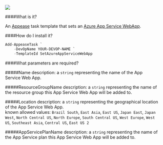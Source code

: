 ![](https://ci.appveyor.com/api/projects/status/kqyfqb3ug8cdm96f?svg=true)

####What is it?

An [Appease](http://appease.io) task template that sets an [Azure App Service WebApp](http://azure.microsoft.com/en-us/documentation/articles/app-service-web-overview/).

####How do I install it?

```PowerShell
Add-AppeaseTask `
    -DevOpName YOUR-DEVOP-NAME `
    -TemplateId SetAzureAppServiceWebApp
```

####What parameters are required?

#####Name
description: a `string` representing the name of the App Service Web App.

#####ResourceGroupName
description: a `string` representing the name of the resource group this App Service Web App will be added to.

#####Location
description: a `string` representing the geographical location of the App Service Web App.  
known allowed values: `Brazil South`, `East Asia`, `East US`, `Japan East`, `Japan West`, `North Central US`, `North Europe`, `South Central US`, `West Europe`, `West US`, `Southeast Asia`, `Central US`, `East US 2`

#####AppServicePlanName
description: a `string` representing the name of the App Service plan this App Service Web App will be added to.
